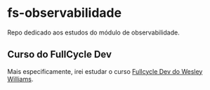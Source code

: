 # fs-observabilidade
Repo dedicado aos estudos do módulo de observabilidade.

## Curso do FullCycle Dev

Mais especificamente, irei estudar o curso [Fullcycle Dev do Wesley Williams](https://fullcycle.com.br).
